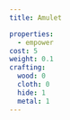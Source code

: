 ```yaml
---
title: Amulet

properties:
  - empower
cost: 5
weight: 0.1
crafting:
  wood: 0
  cloth: 0
  hide: 1
  metal: 1
---
```

